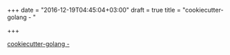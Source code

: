 +++
date = "2016-12-19T04:45:04+03:00"
draft = true
title = "cookiecutter-golang -  "

+++

<p><a href="https://t.co/uS4uXbW2TZ">cookiecutter-golang -  </a></p>
